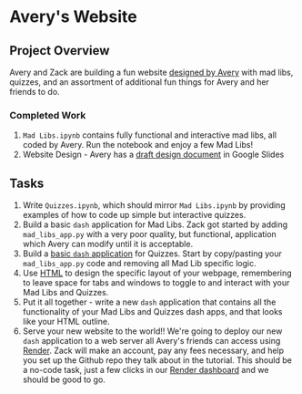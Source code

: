 # Avery's Website

## Project Overview

Avery and Zack are building a fun website [designed by Avery](https://docs.google.com/presentation/d/1J_DF2ThPPtBgEy11wlBtsiFE9gB7u91YzIal7KWNUiA/edit#slide=id.g294782bd843_0_628) with mad libs, quizzes, and an assortment of additional fun things for Avery and her friends to do.

### Completed Work
1. `Mad Libs.ipynb` contains fully functional and interactive mad libs, all coded by Avery. Run the notebook and enjoy a few Mad Libs!
2. Website Design - Avery has a [draft design document](https://docs.google.com/presentation/d/1J_DF2ThPPtBgEy11wlBtsiFE9gB7u91YzIal7KWNUiA/edit#slide=id.g294782bd843_0_628) in Google Slides

## Tasks
1. Write `Quizzes.ipynb`, which should mirror `Mad Libs.ipynb` by providing examples of how to code up simple but interactive quizzes.
2. Build a basic `dash` application for Mad Libs. Zack got started by adding `mad_libs_app.py` with a very poor quality, but functional, application which Avery can modify until it is acceptable.
3. Build a [basic `dash` application](https://dash.plotly.com/tutorial) for Quizzes. Start by copy/pasting your `mad_libs_app.py` code and removing all Mad Lib specific logic. 
4. Use [HTML](https://www.w3schools.com/html/html_intro.asp) to design the specific layout of your webpage, remembering to leave space for tabs and windows to toggle to and interact with your Mad Libs and Quizzes.
5. Put it all together - write a new `dash` application that contains all the functionality of your Mad Libs and Quizzes dash apps, and that looks like your HTML outline. 
6. Serve your new website to the world!! We're going to deploy our new `dash` application to a web server all Avery's friends can access using [Render](https://github.com/thusharabandara/dash-app-render-deployment). Zack will make an account, pay any fees necessary, and help you set up the Github repo they talk about in the tutorial. This should be a no-code task, just a few clicks in our [Render dashboard](https://dashboard.render.com/) and we should be good to go. 